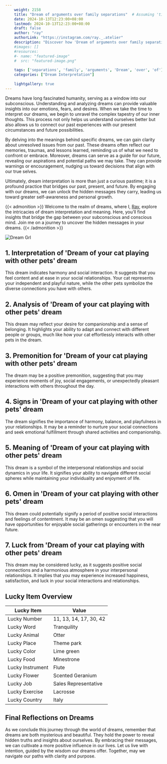 ```yaml
---
    weight: 2158
    title: "Dream of arguments over family separations"  # Assuming 'title' column exists
    date: 2024-10-13T12:23:00+08:00
    lastmod: 2024-10-13T12:23:00+08:00
    draft: false
    author: "ray"
    authorLink: "https://instagram.com/ray._.atelier"
    description: "Discover how 'Dream of arguments over family separations' can interpret your future and uncover its significant meanings in your life."
    #images: []
    #resources:
    #- name: "featured-image"
    #  src: "featured-image.png"
    
    tags: ['separations', 'family', 'arguments', 'Dream', 'over', 'of']
    categories: ["Dream Interpretation"]
    
    lightgallery: true
---
```

    
Dreams have long fascinated humanity, serving as a window into our subconscious. Understanding and analyzing dreams can provide valuable insights into our emotions, fears, and desires. When we take the time to interpret our dreams, we begin to unravel the complex tapestry of our inner thoughts. This process not only helps us understand ourselves better but also allows us to connect our past experiences with our present circumstances and future possibilities.

By delving into the meanings behind specific dreams, we can gain clarity about unresolved issues from our past. These dreams often reflect our memories, traumas, and lessons learned, reminding us of what we need to confront or embrace. Moreover, dreams can serve as a guide for our future, revealing our aspirations and potential paths we may take. They can provide warnings or encouragement, nudging us toward decisions that align with our true selves.

Ultimately, dream interpretation is more than just a curious pastime; it is a profound practice that bridges our past, present, and future. By engaging with our dreams, we can unlock the hidden messages they carry, leading us toward greater self-awareness and personal growth.

{{< admonition >}}
Welcome to the realm of dreams, where I, [Ray](https://instagram.com/ray._.atelier), explore the intricacies of dream interpretation and meaning. Here, you’ll find insights that bridge the gap between your subconscious and conscious mind. Join me on a journey to uncover the hidden messages in your dreams.
{{< /admonition >}}

![Dream Grl](https://cdn.pixabay.com/photo/2017/11/02/03/35/gothic-2910057_1280.jpg "Dream Grl")

## 1. Interpretation of 'Dream of your cat playing with other pets' dream
 This dream indicates harmony and social interaction. It suggests that you feel content and at ease in your social relationships. Your cat represents your independent and playful nature, while the other pets symbolize the diverse connections you have with others.

## 2. Analysis of 'Dream of your cat playing with other pets' dream
 This dream may reflect your desire for companionship and a sense of belonging. It highlights your ability to adapt and connect with different people or groups, much like how your cat effortlessly interacts with other pets in the dream.

## 3. Premonition for 'Dream of your cat playing with other pets' dream
 The dream may be a positive premonition, suggesting that you may experience moments of joy, social engagements, or unexpectedly pleasant interactions with others throughout the day.

## 4. Signs in 'Dream of your cat playing with other pets' dream
 The dream signifies the importance of harmony, balance, and playfulness in your relationships. It may be a reminder to nurture your social connections and seek emotional fulfillment through shared activities and companionship.

## 5. Meaning of 'Dream of your cat playing with other pets' dream
 This dream is a symbol of the interpersonal relationships and social dynamics in your life. It signifies your ability to navigate different social spheres while maintaining your individuality and enjoyment of life.

## 6. Omen in 'Dream of your cat playing with other pets' dream
 This dream could potentially signify a period of positive social interactions and feelings of contentment. It may be an omen suggesting that you will have opportunities for enjoyable social gatherings or encounters in the near future.

## 7. Luck from 'Dream of your cat playing with other pets' dream
 This dream may be considered lucky, as it suggests positive social connections and a harmonious atmosphere in your interpersonal relationships. It implies that you may experience increased happiness, satisfaction, and luck in your social interactions and relationships.

## Lucky Item Overview
| Lucky Item          | Value              |
|---------------|--------------------|
| Lucky Number        | 11, 13, 14, 17, 30, 42  |
| Lucky Word          | Tranquility |
| Lucky Animal        | Otter |
| Lucky Place         | Theme park     |
| Lucky Color         | Lime green     |
| Lucky Food          | Minestrone      |
| Lucky Instrument    | Flute |
| Lucky Flower        | Scented Geranium    |
| Lucky Job           | Sales Representative       |
| Lucky Exercise      | Lacrosse  |
| Lucky Country       | Italy    |


##  Final Reflections on Dreams

As we conclude this journey through the world of dreams, remember that dreams are both mysterious and beautiful. They hold the power to reveal hidden truths and insights about ourselves. By embracing their messages, we can cultivate a more positive influence in our lives. Let us live with intention, guided by the wisdom our dreams offer. Together, may we navigate our paths with clarity and purpose.
